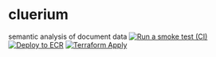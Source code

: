# cluerium
semantic analysis of document data
[![Run a smoke test (CI)](https://github.com/ZeeshanBari/cluerium/actions/workflows/docker-smoke-test.yml/badge.svg)](https://github.com/ZeeshanBari/cluerium/actions/workflows/docker-smoke-test.yml)
[![Deploy to ECR](https://github.com/ZeeshanBari/cluerium/actions/workflows/deploy-ecr.yml/badge.svg)](https://github.com/ZeeshanBari/cluerium/actions/workflows/deploy-ecr.yml)
[![Terraform Apply](https://github.com/ZeeshanBari/cluerium/actions/workflows/terraform-apply.yml/badge.svg?branch=main)](https://github.com/ZeeshanBari/cluerium/actions/workflows/terraform-apply.yml)
